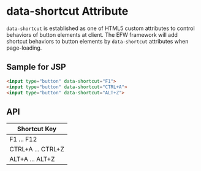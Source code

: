 # data-shortcut Attribute

`data-shortcut` is established as one of HTML5 custom attributes to control behaviors of button elements at client. The EFW framework will add shortcut behaviors to button elements by `data-shortcut` attributes when page-loading.

## Sample for JSP

```html
<input type="button" data-shortcut="F1">
<input type="button" data-shortcut="CTRL+A">
<input type="button" data-shortcut="ALT+Z">
```

## API

| Shortcut Key |
|---|
| F1 ... F12 |
| CTRL+A ... CTRL+Z |
| ALT+A ... ALT+Z |